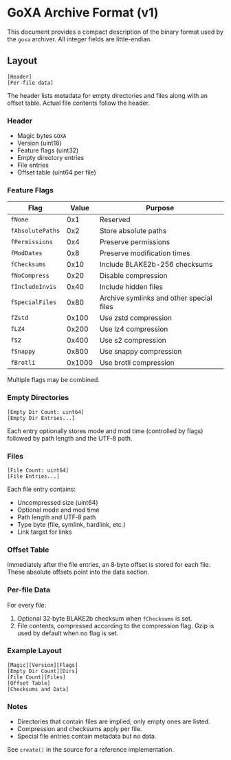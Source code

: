 # GoXA Archive Format (v1)

This document provides a compact description of the binary format used by the `goxa` archiver. All integer fields are little-endian.

## Layout

```
[Header]
[Per-file data]
```

The header lists metadata for empty directories and files along with an offset table. Actual file contents follow the header.

### Header
- Magic bytes `GOXA`
- Version (uint16)
- Feature flags (uint32)
- Empty directory entries
- File entries
- Offset table (uint64 per file)

### Feature Flags

| Flag            | Value | Purpose                                   |
|-----------------|-------|-------------------------------------------|
| `fNone`         | 0x1   | Reserved                                  |
| `fAbsolutePaths`| 0x2   | Store absolute paths                      |
| `fPermissions`  | 0x4   | Preserve permissions                      |
| `fModDates`     | 0x8   | Preserve modification times               |
| `fChecksums`    | 0x10  | Include BLAKE2b-256 checksums             |
| `fNoCompress`   | 0x20  | Disable compression                       |
| `fIncludeInvis` | 0x40  | Include hidden files                      |
| `fSpecialFiles` | 0x80  | Archive symlinks and other special files  |
| `fZstd`         | 0x100 | Use zstd compression                      |
| `fLZ4`          | 0x200 | Use lz4 compression                       |
| `fS2`           | 0x400 | Use s2 compression                        |
| `fSnappy`       | 0x800 | Use snappy compression                    |
| `fBrotli`       | 0x1000| Use brotli compression                    |

Multiple flags may be combined.

### Empty Directories

```
[Empty Dir Count: uint64]
[Empty Dir Entries...]
```
Each entry optionally stores mode and mod time (controlled by flags) followed by path length and the UTF‑8 path.

### Files

```
[File Count: uint64]
[File Entries...]
```
Each file entry contains:
- Uncompressed size (uint64)
- Optional mode and mod time
- Path length and UTF‑8 path
- Type byte (file, symlink, hardlink, etc.)
- Link target for links

### Offset Table

Immediately after the file entries, an 8‑byte offset is stored for each file. These absolute offsets point into the data section.

### Per-file Data

For every file:
1. Optional 32‑byte BLAKE2b checksum when `fChecksums` is set.
2. File contents, compressed according to the compression flag. Gzip is used by default when no flag is set.

### Example Layout

```
[Magic][Version][Flags]
[Empty Dir Count][Dirs]
[File Count][Files]
[Offset Table]
[Checksums and Data]
```

### Notes
- Directories that contain files are implied; only empty ones are listed.
- Compression and checksums apply per file.
- Special file entries contain metadata but no data.

See `create()` in the source for a reference implementation.
